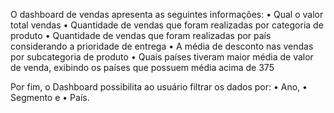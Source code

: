 O dashboard de vendas apresenta as seguintes informações: 
• Qual o valor total vendas 
• Quantidade de vendas que foram realizadas por categoria de produto 
• Quantidade de vendas que foram realizadas por país considerando a prioridade de 
entrega 
• A média de desconto nas vendas por subcategoria de produto 
• Quais países tiveram maior média de valor de venda, exibindo os países que possuem média acima de 375

Por fim, o Dashboard possibilita ao usuário filtrar os dados por: 
• Ano, 
• Segmento e 
• País.
